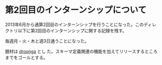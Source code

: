 # 第2回目のインターンシップについて

2013年6月から通算2回目のインターンシップを行うことになった。このディレ
クトリ以下に第2回目のインターンシップに関する記録を残す。

毎週月・火・木と週3日通うことになった。

題材は [droonga](https://github.com/groonga/fluent-plugin-droonga) とし
た。スキーマ定義関連の機能を加えてリリースするところまでをゴールとする。

